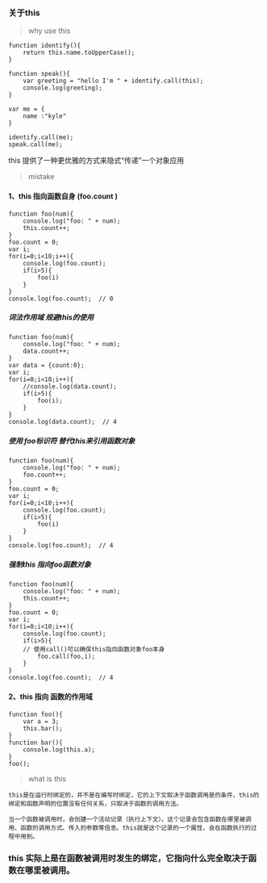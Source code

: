 ### 关于this

> why use this

    function identify(){
        return this.name.toUpperCase();
    }

    function speak(){
        var greeting = "hello I'm " + identify.call(this);
        console.log(greeting);
    }

    var me = {
        name :"kyle"
    }

    identify.call(me);
    speak.call(me);

this 提供了一种更优雅的方式来隐式“传递”一个对象应用

> mistake

#### 1、this 指向函数自身 (foo.count )

    function foo(num){
        console.log("foo: " + num);
        this.count++;
    }
    foo.count = 0;
    var i;
    for(i=0;i<10;i++){
        console.log(foo.count);
        if(i>5){
            foo(i)
        }
    }
    console.log(foo.count);  // 0

##### 词法作用域 规避this的使用
    function foo(num){
        console.log("foo: " + num);
        data.count++;
    }
    var data = {count:0};
    var i;
    for(i=0;i<10;i++){
        //console.log(data.count);
        if(i>5){
            foo(i);
        }
    }
    console.log(data.count);  // 4

##### 使用 foo标识符 替代this来引用函数对象

    function foo(num){
        console.log("foo: " + num);
        foo.count++;
    }
    foo.count = 0;
    var i;
    for(i=0;i<10;i++){
        console.log(foo.count);
        if(i>5){
            foo(i)
        }
    }
    console.log(foo.count);  // 4

##### 强制this 指向foo函数对象

    function foo(num){
        console.log("foo: " + num);
        this.count++;
    }
    foo.count = 0;
    var i;
    for(i=0;i<10;i++){
        console.log(foo.count);
        if(i>5){
        // 使用call()可以确保this指向函数对象foo本身
            foo.call(foo,i);
        }
    }
    console.log(foo.count);  // 4

#### 2、this 指向 函数的作用域

    function foo(){
        var a = 3;
        this.bar();
    }
    function bar(){
        console.log(this.a);
    }
    foo();

> what is this

    this是在运行时绑定的，并不是在编写时绑定，它的上下文取决于函数调用是的条件，this的绑定和函数声明的位置没有任何关系，只取决于函数的调用方法。

    当一个函数被调用时，会创建一个活动记录（执行上下文）。这个记录会包含函数在哪里被调用、函数的调用方式、传入的参数等信息。this就是这个记录的一个属性，会在函数执行的过程中用到。

### this 实际上是在函数被调用时发生的绑定，它指向什么完全取决于函数在哪里被调用。
